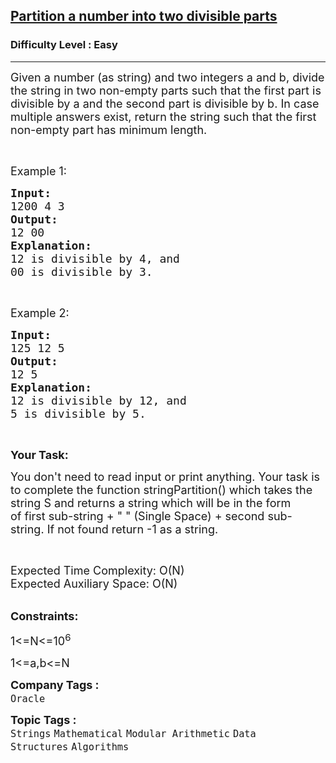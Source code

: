 <h2><a href="https://practice.geeksforgeeks.org/problems/partition-a-number-into-two-divisible-parts3605/1?page=4&difficulty[]=0&status[]=unsolved&category[]=Mathematical&sortBy=submissions">Partition a number into two divisible parts</a></h2><h3>Difficulty Level : Easy</h3><hr><div class="problems_problem_content__Xm_eO"><p><span style="font-size:18px">Given a number (as string) and two integers a and b, divide the string in two non-empty parts such that the first part is divisible by a and the second part is divisible by b. In case multiple answers exist, return the string such that the first non-empty part has minimum length.</span></p>

<p>&nbsp;</p>

<p><span style="font-size:18px">Example 1:</span></p>

<pre><span style="font-size:18px"><strong>Input:</strong>
1200 4 3
<strong>Output:</strong>
12 00
<strong>Explanation:</strong>
12 is divisible by 4, and
00 is divisible by 3.</span></pre>

<p>&nbsp;</p>

<p><span style="font-size:18px">Example 2:</span></p>

<pre><span style="font-size:18px"><strong>Input:</strong> </span>
<span style="font-size:18px">125 12 5</span>
<span style="font-size:18px"><strong>Output:</strong> </span>
<span style="font-size:18px">12 5</span>
<span style="font-size:18px"><strong>Explanation:</strong> </span>
<span style="font-size:18px">12 is divisible by 12, and </span>
<span style="font-size:18px">5 is divisible by 5.</span></pre>

<p>&nbsp;</p>

<p><strong><span style="font-size:18px">Your Task:</span></strong></p>

<p><span style="font-size:18px">You don't need to read input or print anything. Your task is to complete the function stringPartition() which takes the string S and returns a string which will be in the form of&nbsp;</span><span style="font-size:18px">first sub-string + " " (Single Space) + second sub-string</span><span style="font-size:18px">. </span><span style="font-size:18px">If not found return -1 as a string.</span></p>

<p>&nbsp;</p>

<p><span style="font-size:18px">Expected Time Complexity: O(N)<br>
Expected Auxiliary Space: O(N)</span><br>
&nbsp;</p>

<p><span style="font-size:18px"><strong>Constraints:</strong></span></p>

<p><span style="font-size:18px">1&lt;=N&lt;=10<sup>6</sup></span></p>

<p><span style="font-size:18px">1&lt;=a,b&lt;=N</span></p>
</div><p><span style=font-size:18px><strong>Company Tags : </strong><br><code>Oracle</code>&nbsp;<br><p><span style=font-size:18px><strong>Topic Tags : </strong><br><code>Strings</code>&nbsp;<code>Mathematical</code>&nbsp;<code>Modular Arithmetic</code>&nbsp;<code>Data Structures</code>&nbsp;<code>Algorithms</code>&nbsp;
